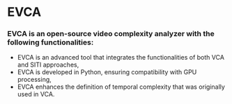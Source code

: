 # EVCA
### EVCA is an open-source video complexity analyzer with the following functionalities:

- EVCA is an advanced tool that integrates the functionalities of both VCA and SITI approaches,
- EVCA is developed in Python, ensuring compatibility with GPU processing,
- EVCA enhances the definition of temporal complexity that was originally used in VCA.


